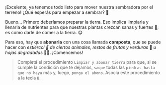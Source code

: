 <gs-attire attire-url="https://raw.githubusercontent.com/MumukiProject/mumuki-guia-gobstones-eventos-kids/master/assets/attires/config_1553019422996.json"></gs-attire>

<gs-toolbox toolbox-url="https://raw.githubusercontent.com/MumukiProject/mumuki-guia-gobstones-eventos-kids/master/assets/toolbox_1554479911696.xml"></gs-toolbox>

<gs-keyboard-config keyboard-url="https://raw.githubusercontent.com/MumukiProject/mumuki-guia-gobstones-eventos-kids/master/assets/keyboard.json"></gs-keyboard-config>

¡Excelente, ya tenemos todo listo para mover nuestra sembradora por el terreno! ¿Qué esperás para empezar a sembrar?  :grimacing:

Bueno… Primero deberíamos preparar la tierra. Eso implica limpiarla y llenarla de nutrientes para que nuestras plantas crezcan sanas y fuertes :muscle:; es como darle de comer a la tierra. :yum:

Para eso, hay que **abonarla** con una cosa llamada **composta**, que se puede hacer con _estiércol :poop: de ciertos animales, restos de frutas y verduras_ :sweet_potato: _u hojas degradadas_ :fallen_leaf::maple_leaf:. ¡Comencemos!

> Completá el procedimiento `Limpiar y abonar tierra` para que, si se cumple la condición que te dejamos, `saque` todas las `piedras hasta que no haya` más y, luego, `ponga el abono`. Asociá este procedimiento a la tecla `B`.